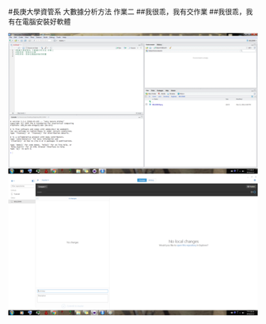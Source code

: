 #長庚大學資管系 大數據分析方法 作業二
##我很乖，我有交作業
##我很乖，我有在電腦安裝好軟體

![RStudio](https://raw.githubusercontent.com/mikeyeh/B0123049/master/RStudio.png)
![GitHub](https://raw.githubusercontent.com/mikeyeh/B0123049/master/GitHub.png)